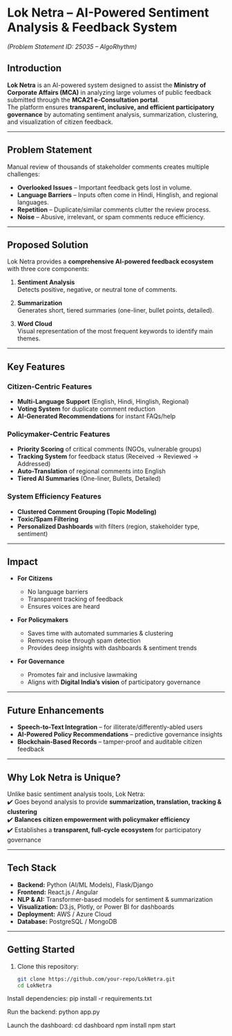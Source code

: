 # Lok Netra – AI-Powered Sentiment Analysis & Feedback System  
*(Problem Statement ID: 25035 – AlgoRhythm)*  

##  Introduction
**Lok Netra** is an AI-powered system designed to assist the **Ministry of Corporate Affairs (MCA)** in analyzing large volumes of public feedback submitted through the **MCA21 e-Consultation portal**.  
The platform ensures **transparent, inclusive, and efficient participatory governance** by automating sentiment analysis, summarization, clustering, and visualization of citizen feedback.  

---

##  Problem Statement
Manual review of thousands of stakeholder comments creates multiple challenges:
- **Overlooked Issues** – Important feedback gets lost in volume.  
- **Language Barriers** – Inputs often come in Hindi, Hinglish, and regional languages.  
- **Repetition** – Duplicate/similar comments clutter the review process.  
- **Noise** – Abusive, irrelevant, or spam comments reduce efficiency.  

---

##  Proposed Solution
Lok Netra provides a **comprehensive AI-powered feedback ecosystem** with three core components:

1. **Sentiment Analysis**  
   Detects positive, negative, or neutral tone of comments.  

2. **Summarization**  
   Generates short, tiered summaries (one-liner, bullet points, detailed).  

3. **Word Cloud**  
   Visual representation of the most frequent keywords to identify main themes.  

---

##  Key Features

###  Citizen-Centric Features
-  **Multi-Language Support** (English, Hindi, Hinglish, Regional)  
-  **Voting System** for duplicate comment reduction  
-  **AI-Generated Recommendations** for instant FAQs/help  

###  Policymaker-Centric Features
-  **Priority Scoring** of critical comments (NGOs, vulnerable groups)  
-  **Tracking System** for feedback status (Received → Reviewed → Addressed)  
-  **Auto-Translation** of regional comments into English  
-  **Tiered AI Summaries** (One-liner, Bullets, Detailed)  

###  System Efficiency Features
-  **Clustered Comment Grouping (Topic Modeling)**  
-  **Toxic/Spam Filtering**  
-  **Personalized Dashboards** with filters (region, stakeholder type, sentiment)  

---

##  Impact

- **For Citizens**  
  - No language barriers  
  - Transparent tracking of feedback  
  - Ensures voices are heard  

- **For Policymakers**  
  - Saves time with automated summaries & clustering  
  - Removes noise through spam detection  
  - Provides deep insights with dashboards & sentiment trends  

- **For Governance**  
  - Promotes fair and inclusive lawmaking  
  - Aligns with **Digital India’s vision** of participatory governance  

---

##  Future Enhancements
-  **Speech-to-Text Integration** – for illiterate/differently-abled users  
-  **AI-Powered Policy Recommendations** – predictive governance insights  
-  **Blockchain-Based Records** – tamper-proof and auditable citizen feedback  

---

##  Why Lok Netra is Unique?
Unlike basic sentiment analysis tools, Lok Netra:  
✔️ Goes beyond analysis to provide **summarization, translation, tracking & clustering**  
✔️ **Balances citizen empowerment with policymaker efficiency**  
✔️ Establishes a **transparent, full-cycle ecosystem** for participatory governance  

---

##  Tech Stack
- **Backend:** Python (AI/ML Models), Flask/Django  
- **Frontend:** React.js / Angular  
- **NLP & AI:** Transformer-based models for sentiment & summarization  
- **Visualization:** D3.js, Plotly, or Power BI for dashboards  
- **Deployment:** AWS / Azure Cloud  
- **Database:** PostgreSQL / MongoDB  

---

##  Getting Started
1. Clone this repository:
   ```bash
   git clone https://github.com/your-repo/LokNetra.git
   cd LokNetra
Install dependencies:
pip install -r requirements.txt

Run the backend:
python app.py

Launch the dashboard:
cd dashboard
npm install
npm start
